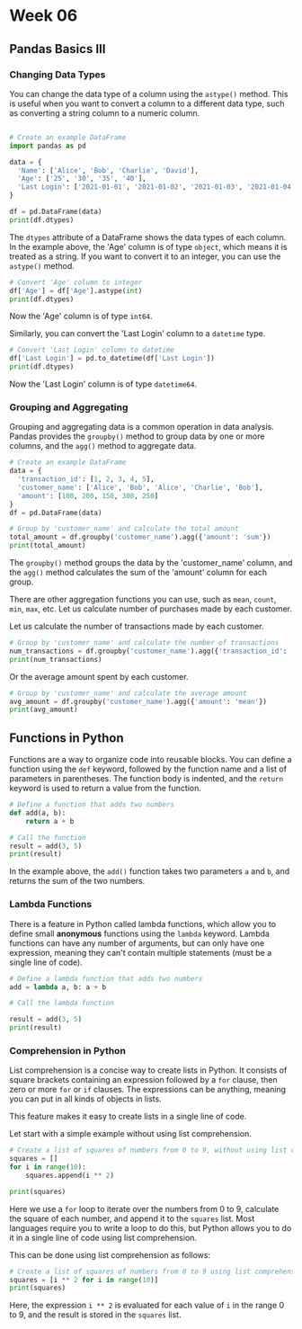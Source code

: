 # Week 06

## Pandas Basics III

### Changing Data Types

You can change the data type of a column using the `astype()` method. This is useful when you want to convert a column to a different data type, such as converting a string column to a numeric column.

```python

# Create an example DataFrame
import pandas as pd

data = {
  'Name': ['Alice', 'Bob', 'Charlie', 'David'],
  'Age': ['25', '30', '35', '40'],
  'Last Login': ['2021-01-01', '2021-01-02', '2021-01-03', '2021-01-04']
}

df = pd.DataFrame(data)
print(df.dtypes)
```

The `dtypes` attribute of a DataFrame shows the data types of each column. In the example above, the 'Age' column is of type `object`, which means it is treated as a string. If you want to convert it to an integer, you can use the `astype()` method.

```python
# Convert 'Age' column to integer
df['Age'] = df['Age'].astype(int)
print(df.dtypes)
```

Now the 'Age' column is of type `int64`.

Similarly, you can convert the 'Last Login' column to a `datetime` type.

```python
# Convert 'Last Login' column to datetime
df['Last Login'] = pd.to_datetime(df['Last Login'])
print(df.dtypes)
```

Now the 'Last Login' column is of type `datetime64`.

### Grouping and Aggregating

Grouping and aggregating data is a common operation in data analysis. Pandas provides the `groupby()` method to group data by one or more columns, and the `agg()` method to aggregate data.

```python
# Create an example DataFrame
data = {
  'transaction_id': [1, 2, 3, 4, 5],
  'customer_name': ['Alice', 'Bob', 'Alice', 'Charlie', 'Bob'],
  'amount': [100, 200, 150, 300, 250]
}
df = pd.DataFrame(data)

# Group by 'customer_name' and calculate the total amount
total_amount = df.groupby('customer_name').agg({'amount': 'sum'})
print(total_amount)
```

The `groupby()` method groups the data by the 'customer_name' column, and the `agg()` method calculates the sum of the 'amount' column for each group.

There are other aggregation functions you can use, such as `mean`, `count`, `min`, `max`, etc. Let us calculate number of purchases made by each customer.

Let us calculate the number of transactions made by each customer.

```python
# Group by 'customer_name' and calculate the number of transactions
num_transactions = df.groupby('customer_name').agg({'transaction_id': 'count'})
print(num_transactions)
```

Or the average amount spent by each customer.

```python
# Group by 'customer_name' and calculate the average amount
avg_amount = df.groupby('customer_name').agg({'amount': 'mean'})
print(avg_amount)
```

## Functions in Python

Functions are a way to organize code into reusable blocks. You can define a function using the `def` keyword, followed by the function name and a list of parameters in parentheses. The function body is indented, and the `return` keyword is used to return a value from the function.

```python
# Define a function that adds two numbers
def add(a, b):
    return a + b

# Call the function
result = add(3, 5)
print(result)
```

In the example above, the `add()` function takes two parameters `a` and `b`, and returns the sum of the two numbers.

### Lambda Functions

There is a feature in Python called lambda functions, which allow you to define small **anonymous** functions using the `lambda` keyword. Lambda functions can have any number of arguments, but can only have one expression, meaning they can't contain multiple statements (must be a single line of code).

```python
# Define a lambda function that adds two numbers
add = lambda a, b: a + b

# Call the lambda function

result = add(3, 5)
print(result)
```

### Comprehension in Python

List comprehension is a concise way to create lists in Python. It consists of square brackets containing an expression followed by a `for` clause, then zero or more `for` or `if` clauses. The expressions can be anything, meaning you can put in all kinds of objects in lists.

This feature makes it easy to create lists in a single line of code.

Let start with a simple example without using list comprehension.

```python
# Create a list of squares of numbers from 0 to 9, without using list comprehension 
squares = []
for i in range(10):
    squares.append(i ** 2)

print(squares)
```

Here we use a `for` loop to iterate over the numbers from 0 to 9, calculate the square of each number, and append it to the `squares` list. Most languages require you to write a loop to do this, but Python allows you to do it in a single line of code using list comprehension.

This can be done using list comprehension as follows:

```python
# Create a list of squares of numbers from 0 to 9 using list comprehension
squares = [i ** 2 for i in range(10)]
print(squares)
```

Here, the expression `i ** 2` is evaluated for each value of `i` in the range 0 to 9, and the result is stored in the `squares` list.
